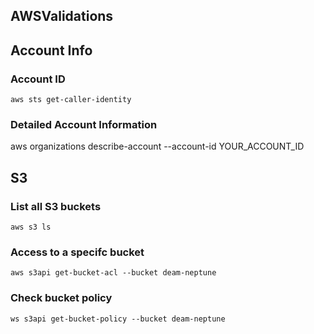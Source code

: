 ## AWSValidations

## Account Info

### Account ID

```
aws sts get-caller-identity 
```

### Detailed Account Information

aws organizations describe-account --account-id YOUR\_ACCOUNT\_ID

## S3

### List all S3 buckets 

```
aws s3 ls
```

### Access to a specifc bucket 

```
aws s3api get-bucket-acl --bucket deam-neptune
```

### Check bucket policy

```
ws s3api get-bucket-policy --bucket deam-neptune
```